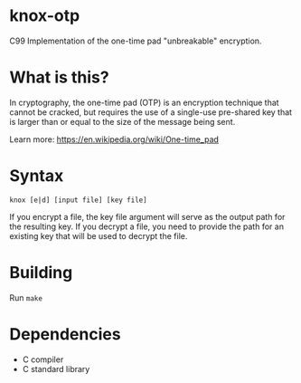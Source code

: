 # knox-otp
C99 Implementation of the one-time pad "unbreakable" encryption.

# What is this?
In cryptography, the one-time pad (OTP) is an encryption technique that cannot be cracked, but requires the use of a single-use pre-shared key that is larger than or equal to the size of the message being sent.

Learn more: https://en.wikipedia.org/wiki/One-time_pad

# Syntax
`knox [e|d] [input file] [key file]`

If you encrypt a file, the key file argument will serve as the output path for the resulting key.
If you decrypt a file, you need to provide the path for an existing key that will be used to decrypt the file.

# Building
Run `make`

# Dependencies
- C compiler
- C standard library
